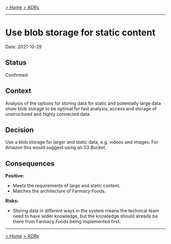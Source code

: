 [> Home](../README.md)    [> ADRs](README.md)

---

# Use blob storage for static content

Date: 2021-10-29

## Status

Confirmed

## Context

Analysis of the options for storing data for static and potentially large data show blob storage to be optimal for fast analysis, access and storage of unstructured and highly connected data.

## Decision

Use a blob storage for larger and static data, e.g. videos and images. For Amazon this would suggest using an S3 Bucket.

## Consequences

**Positive:**

- Meets the requirements of large and static content.
- Matches the architecture of Farmacy Foods.

**Risks:**

- Storing data in different ways in the system means the technical team need to have wider knowledge, but the knowledge should already be there from Farmacy Foods being implemented first.

---

[> Home](../README.md)    [> ADRs](README.md)